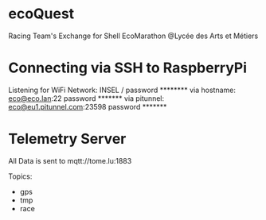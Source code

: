 # ecoQuest
Racing Team's Exchange for Shell EcoMarathon @Lycée des Arts et Métiers

# Connecting via SSH to RaspberryPi 
Listening for WiFi Network: INSEL / password ********
via hostname: eco@eco.lan:22 password *******
via pitunnel: eco@eu1.pitunnel.com:23598 password *******

# Telemetry Server

All Data is sent to mqtt://tome.lu:1883

Topics:
 - gps
 - tmp
 - race
